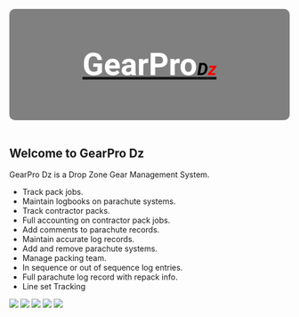 <style>
@import url('https://fonts.googleapis.com/css?family=Roboto');   

#logo em{
  font-size: 55%;
  color: #000000;
}

#logo h3{
  font-size: 400%;
  line-height: 200px;
  font-weight: bold;
  font-family: "Roboto";
  color: #FFFFFF;
}

#logo span {
  color:red;    
}

#logo {
  text-align: center;
  height: 200px;
  background-color: grey;
  border-radius: 10px;
}

footer {
    text-align:center;
}
</style>

<div id="logo">
<a href="http://gearpro.jodymoore.net/login" ><h3>GearPro<em>D<span>z</span></em></h3> </a>
</div>
<br>

## Welcome to GearPro Dz 

GearPro Dz is a Drop Zone Gear Management System. 

- Track pack jobs.
- Maintain logbooks on parachute systems.
- Track contractor packs.
- Full accounting on contractor pack jobs.
- Add comments to parachute records.
- Maintain accurate log records.
- Add and remove parachute systems.
- Manage packing team. 
- In sequence or out of sequence log entries.
- Full parachute log record with repack info.
- Line set Tracking 

<img src="https://s3.amazonaws.com/jwm-product-images/gearproImages/gearpro-image1.png" >

<img src="https://s3.amazonaws.com/jwm-product-images/gearproImages/gearpro-image2.png" >

<img src="https://s3.amazonaws.com/jwm-product-images/gearproImages/gearpro-image8.png" >

<img src="https://s3.amazonaws.com/jwm-product-images/gearproImages/gearpro-image6.png" >

<img src="https://s3.amazonaws.com/jwm-product-images/gearproImages/gearpro-image7.png" >

